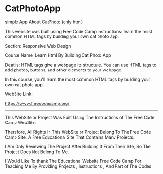 # CatPhotoApp
simple App About CatPhoto (only html) 

This website was built using Free Code Camp instructions: learn the most common HTML tags by building your own cat photo app.

Section: Responsive Web Design 

Course Name: Learn Html By Building Cat Photo App

Deatils: HTML tags give a webpage its structure. You can use HTML tags to add photos, buttons, and other elements to your webpage.

In this course, you'll learn the most common HTML tags by building your own cat photo app.

WebSite Link: 

https://www.freecodecamp.org/




---------------------------------------------------------------------------------------------------------------------------------------------------------------------------------------------------------------------


This WebSite or Project Was Built Using The Instructions of The Free Code Camp  WebSite.

Therefore, All Rights In This WebSite or Project Belong To The Free Code Camp Site, A Free Educational Site That Contains Many Projects.

I Am Only Reviewing The Project After Building It From Their Site, So The Project Does Not Belong To Me.

I Would Like To thank The Educational Website Free Code Camp For Teaching Me By Providing Projects , Instructions , And Part of The Codes
